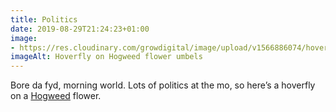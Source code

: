 ```yaml
---
title: Politics
date: 2019-08-29T21:24:23+01:00
image: 
- https://res.cloudinary.com/growdigital/image/upload/v1566886074/hoverfly-E5ECB490.jpg
imageAlt: Hoverfly on Hogweed flower umbels
---
```


Bore da fyd, morning world. Lots of politics at the mo, so here’s a hoverfly on a [Hogweed](https://pfaf.org/user/Plant.aspx?LatinName=Heracleum+sphondylium) flower. 
